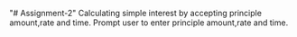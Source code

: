 "# Assignment-2"
Calculating simple interest by accepting principle amount,rate and time.
Prompt user to enter principle amount,rate and time.

